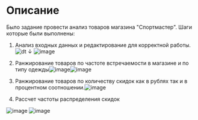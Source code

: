 # Описание
Было задание провести анализ товаров магазина "Спортмастер".
Шаги которые были выполнены:
1. Анализ входных данных и редактирование для корректной работы.![dt](https://user-images.githubusercontent.com/105629156/183861404-520764ce-6c96-447f-9f7e-de972a7e5bb4.png) ↓  ![image](https://user-images.githubusercontent.com/105629156/183864717-78721e16-6f8a-4ccf-add4-dcad37172491.png)

2. Ранжирование товаров по частоте встречаемости в магазине и по типу одежды![image](https://user-images.githubusercontent.com/105629156/183865379-e5b88df8-c876-4508-b1d2-5b5d27b8e3f8.png)![image](https://user-images.githubusercontent.com/105629156/183865525-922739e8-f967-4cb8-9138-89b2518d8bbe.png)


3. Ранжирование товаров по количеству скидок как в рублях так и в процентном соотношении.![image](https://user-images.githubusercontent.com/105629156/183866146-e9799760-e467-445c-8354-62ca36f126a1.png)

4. Рассчет частоты распределения скидок

![image](https://user-images.githubusercontent.com/105629156/183866292-10a8f47a-0eef-479a-ba4a-758b382cd5a9.png)
![image](https://user-images.githubusercontent.com/105629156/183866324-208fe92e-0bcd-4a78-9067-e5f9ae3e91eb.png)
